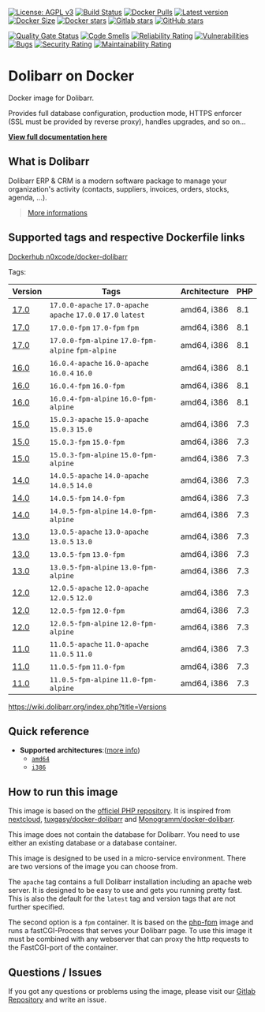 <!-- >Header -->
[![License: AGPL v3](https://img.shields.io/gitlab/license/n0xcode/docker-dolibarr?color=blue&style=for-the-badge)](https://gitlab.com/n0xcode/docker-dolibarr/-/blob/main/LICENSE)
[![Build Status](https://img.shields.io/gitlab/pipeline-status/n0xcode/docker-dolibarr?branch=main&style=for-the-badge)](https://gitlab.com/n0xcode/docker-dolibarr/-/pipelines?scope=branches)
[![Docker Pulls](https://img.shields.io/docker/pulls/n0xcode/docker-dolibarr?style=for-the-badge)](https://hub.docker.com/r/n0xcode/docker-dolibarr)
[![Latest version](https://img.shields.io/gitlab/v/release/n0xcode/docker-dolibarr?sort=semver&style=for-the-badge)](https://github.com/Dolibarr/dolibarr/releases/)
[![Docker Size](https://img.shields.io/docker/image-size/n0xcode/docker-dolibarr?sort=semver&style=for-the-badge)](https://hub.docker.com/r/n0xcode/docker-dolibarr)
[![Docker stars](https://img.shields.io/docker/stars/n0xcode/docker-dolibarr?style=for-the-badge)](https://hub.docker.com/r/n0xcode/docker-dolibarr)
[![Gitlab stars](https://img.shields.io/gitlab/stars/n0xcode/docker-dolibarr?label=Gitlab%20stars&style=for-the-badge)](https://img.shields.io/gitlab/stars/docker-dolibarr?label=Gitlab%20stars&style=for-the-badge)
[![GitHub stars](https://img.shields.io/github/stars/LaplancheMaxime/docker-dolibarr?label=Github%20stars&style=for-the-badge)](https://img.shields.io/github/stars/LaplancheMaxime/docker-dolibarr?label=Github%20stars&style=for-the-badge)

[![Quality Gate Status](https://sonarcloud.io/api/project_badges/measure?project=n0xcode_docker-dolibarr&metric=alert_status)](https://sonarcloud.io/summary/new_code?id=n0xcode_docker-dolibarr)
[![Code Smells](https://sonarcloud.io/api/project_badges/measure?project=n0xcode_docker-dolibarr&metric=code_smells)](https://sonarcloud.io/summary/new_code?id=n0xcode_docker-dolibarr)
[![Reliability Rating](https://sonarcloud.io/api/project_badges/measure?project=n0xcode_docker-dolibarr&metric=reliability_rating)](https://sonarcloud.io/summary/new_code?id=n0xcode_docker-dolibarr)
[![Vulnerabilities](https://sonarcloud.io/api/project_badges/measure?project=n0xcode_docker-dolibarr&metric=vulnerabilities)](https://sonarcloud.io/summary/new_code?id=n0xcode_docker-dolibarr)
[![Bugs](https://sonarcloud.io/api/project_badges/measure?project=n0xcode_docker-dolibarr&metric=bugs)](https://sonarcloud.io/summary/new_code?id=n0xcode_docker-dolibarr)
[![Security Rating](https://sonarcloud.io/api/project_badges/measure?project=n0xcode_docker-dolibarr&metric=security_rating)](https://sonarcloud.io/summary/new_code?id=n0xcode_docker-dolibarr)
[![Maintainability Rating](https://sonarcloud.io/api/project_badges/measure?project=n0xcode_docker-dolibarr&metric=sqale_rating)](https://sonarcloud.io/summary/new_code?id=n0xcode_docker-dolibarr)
<!-- <Header -->
# Dolibarr on Docker

Docker image for Dolibarr.

Provides full database configuration, production mode, HTTPS enforcer (SSL must be provided by reverse proxy), handles upgrades, and so on...

**[View full documentation here](https://gitlab.com/n0xcode/docker-dolibarr/-/tree/main/docs/README.md)**

## What is Dolibarr

Dolibarr ERP & CRM is a modern software package to manage your organization's activity (contacts, suppliers, invoices, orders, stocks, agenda, ...).

> [More informations](https://github.com/dolibarr/dolibarr)

## Supported tags and respective Dockerfile links

[Dockerhub n0xcode/docker-dolibarr](https://hub.docker.com/r/n0xcode/docker-dolibarr)

Tags:

<!-- >DockerTags -->
|Version|Tags|Architecture|PHP|
|---|---|---|---|
|[17.0](./images/17.0)|`17.0.0-apache` `17.0-apache` `apache` `17.0.0` `17.0` `latest`|amd64, i386|8.1|
|[17.0](./images/17.0)|`17.0.0-fpm` `17.0-fpm` `fpm`|amd64, i386|8.1|
|[17.0](./images/17.0)|`17.0.0-fpm-alpine` `17.0-fpm-alpine` `fpm-alpine`|amd64, i386|8.1|
|[16.0](./images/16.0)|`16.0.4-apache` `16.0-apache` `16.0.4` `16.0`|amd64, i386|8.1|
|[16.0](./images/16.0)|`16.0.4-fpm` `16.0-fpm`|amd64, i386|8.1|
|[16.0](./images/16.0)|`16.0.4-fpm-alpine` `16.0-fpm-alpine`|amd64, i386|8.1|
|[15.0](./images/15.0)|`15.0.3-apache` `15.0-apache` `15.0.3` `15.0`|amd64, i386|7.3|
|[15.0](./images/15.0)|`15.0.3-fpm` `15.0-fpm`|amd64, i386|7.3|
|[15.0](./images/15.0)|`15.0.3-fpm-alpine` `15.0-fpm-alpine`|amd64, i386|7.3|
|[14.0](./images/14.0)|`14.0.5-apache` `14.0-apache` `14.0.5` `14.0`|amd64, i386|7.3|
|[14.0](./images/14.0)|`14.0.5-fpm` `14.0-fpm`|amd64, i386|7.3|
|[14.0](./images/14.0)|`14.0.5-fpm-alpine` `14.0-fpm-alpine`|amd64, i386|7.3|
|[13.0](./images/13.0)|`13.0.5-apache` `13.0-apache` `13.0.5` `13.0`|amd64, i386|7.3|
|[13.0](./images/13.0)|`13.0.5-fpm` `13.0-fpm`|amd64, i386|7.3|
|[13.0](./images/13.0)|`13.0.5-fpm-alpine` `13.0-fpm-alpine`|amd64, i386|7.3|
|[12.0](./images/12.0)|`12.0.5-apache` `12.0-apache` `12.0.5` `12.0`|amd64, i386|7.3|
|[12.0](./images/12.0)|`12.0.5-fpm` `12.0-fpm`|amd64, i386|7.3|
|[12.0](./images/12.0)|`12.0.5-fpm-alpine` `12.0-fpm-alpine`|amd64, i386|7.3|
|[11.0](./images/11.0)|`11.0.5-apache` `11.0-apache` `11.0.5` `11.0`|amd64, i386|7.3|
|[11.0](./images/11.0)|`11.0.5-fpm` `11.0-fpm`|amd64, i386|7.3|
|[11.0](./images/11.0)|`11.0.5-fpm-alpine` `11.0-fpm-alpine`|amd64, i386|7.3|
<!-- <DockerTags -->
<https://wiki.dolibarr.org/index.php?title=Versions>

<!-- >SupportedArchitectures -->
## Quick reference

- **Supported architectures**:([more info](https://github.com/docker-library/official-images#architectures-other-than-amd64))
  - [`amd64`](https://hub.docker.com/r/[amd64]/php/)
  - [`i386`](https://hub.docker.com/r/[i386]/php/)
<!-- <SupportedArchitectures -->

<!-- >HowToRun -->
## How to run this image

This image is based on the [officiel PHP repository](https://registry.hub.docker.com/_/php/).
It is inspired from [nextcloud](https://github.com/nextcloud/docker), [tuxgasy/docker-dolibarr](https://github.com/tuxgasy/docker-dolibarr) and [Monogramm/docker-dolibarr](https://github.com/Monogramm/docker-dolibarr).

This image does not contain the database for Dolibarr. You need to use either an existing database or a database container.

This image is designed to be used in a micro-service environment. There are two versions of the image you can choose from.

The `apache` tag contains a full Dolibarr installation including an apache web server. It is designed to be easy to use and gets you running pretty fast. This is also the default for the `latest` tag and version tags that are not further specified.

The second option is a `fpm` container. It is based on the [php-fpm](https://hub.docker.com/_/php/) image and runs a fastCGI-Process that serves your Dolibarr page. To use this image it must be combined with any webserver that can proxy the http requests to the FastCGI-port of the container.
<!-- <HowToRun -->

## Questions / Issues

If you got any questions or problems using the image, please visit our [Gitlab Repository](https://gitlab.com/n0xcode/docker-dolibarr) and write an issue.  

